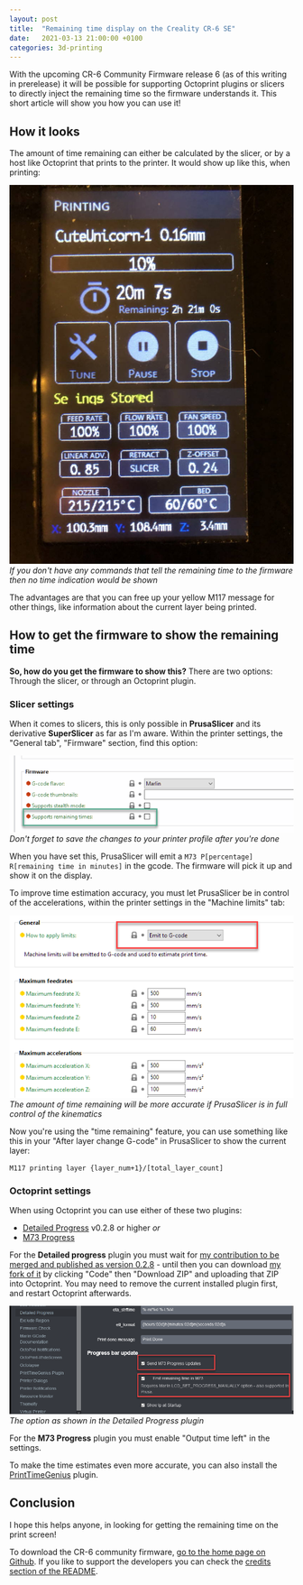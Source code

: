 ```yaml
---
layout: post
title:  "Remaining time display on the Creality CR-6 SE"
date:   2021-03-13 21:00:00 +0100
categories: 3d-printing
---
```


With the upcoming CR-6 Community Firmware release 6 (as of this writing in prerelease) it will be possible for supporting Octoprint plugins or slicers to directly inject the remaining time so the firmware understands it. This short article will show you how you can use it!

## How it looks

<style scoped>
  img + p, img + em {
    clear: both;
    display: block;
  }
</style>

The amount of time remaining can either be calculated by the slicer, or by a host like Octoprint that prints to the printer. It would show up like this, when printing:

![Print remaining when printing](/images/blog/2021-03-13-estimated-time-remaining-with-the-cr6-community-firmware/print-screen.jpg)
*If you don't have any commands that tell the remaining time to the firmware then no time indication would be shown*

The advantages are that you can free up your yellow M117 message for other things, like information about the current layer being printed.

## How to get the firmware to show the remaining time

**So, how do you get the firmware to show this?** There are two options: Through the slicer, or through an Octoprint plugin.

### Slicer settings

When it comes to slicers, this is only possible in **PrusaSlicer** and its derivative **SuperSlicer** as far as I'm aware. Within the printer settings, the "General tab", "Firmware" section, find this option:

![Print remaining when printing](/images/blog/2021-03-13-estimated-time-remaining-with-the-cr6-community-firmware/prusaslicer.png)
*Don't forget to save the changes to your printer profile after you're done*

When you have set this, PrusaSlicer will emit a `M73 P[percentage] R[remaining time in minutes]` in the gcode. The firmware will pick it up and show it on the display.

To improve time estimation accuracy, you must let PrusaSlicer be in control of the accelerations, within the printer settings in the "Machine limits" tab:

![Print remaining when printing](/images/blog/2021-03-13-estimated-time-remaining-with-the-cr6-community-firmware/prusaslicer2.png)
*The amount of time remaining will be more accurate if PrusaSlicer is in full control of the kinematics*

Now you're using the "time remaining" feature, you can use something like this in your "After layer change G-code" in PrusaSlicer to show the current layer:

    M117 printing layer {layer_num+1}/[total_layer_count]


### Octoprint settings

When using Octoprint you can use either of these two plugins:

- [Detailed Progress](https://plugins.octoprint.org/plugins/detailedprogress/) v0.2.8 or higher *or*
- [M73 Progress](https://plugins.octoprint.org/plugins/m73progress/)

For the **Detailed progress** plugin you must wait for [my contribution to be merged and published as version 0.2.8](https://github.com/tpmullan/OctoPrint-DetailedProgress/pull/37) - until then you can download [my fork of it](https://github.com/cr6community/OctoPrint-DetailedProgress) by clicking "Code" then "Download ZIP" and uploading that ZIP into Octoprint. You may need to remove the current installed plugin first, and restart Octoprint afterwards.

![Detailed Progress](/images/blog/2021-03-13-estimated-time-remaining-with-the-cr6-community-firmware/detailed-progress.png)
*The option as shown in the Detailed Progress plugin*

For the **M73 Progress** plugin you must enable "Output time left" in the settings.

To make the time estimates even more accurate, you can also install the [PrintTimeGenius](https://plugins.octoprint.org/plugins/PrintTimeGenius/) plugin.

## Conclusion

I hope this helps anyone, in looking for getting the remaining time on the print screen!

To download the CR-6 community firmware, [go to the home page on Github](https://github.com/CR6Community/Marlin/#readme). If you like to support the developers you can check the [credits section of the README](https://github.com/CR6Community/Marlin/#credits).


